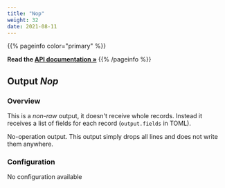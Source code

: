 ```yaml
---
title: "Nop"
weight: 32
date: 2021-08-11
---
```

{{% pageinfo color="primary" %}}

**Read the [API documentation &raquo;](https://pkg.go.dev/github.com/AdRoll/baker/output#Nop)**
{{% /pageinfo %}}

## Output *Nop*

### Overview
This is a *non-raw* output, it doesn't receive whole records. Instead it receives a list of fields for each record (`output.fields` in TOML).


No-operation output. This output simply drops all lines and does not write them anywhere.

### Configuration
No configuration available